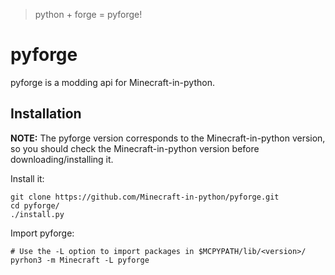 > python + forge = pyforge!
# pyforge
pyforge is a modding api for Minecraft-in-python.

## Installation
**NOTE:** The pyforge version corresponds to the Minecraft-in-python version, so you should check the
Minecraft-in-python version before downloading/installing it.

Install it:
```shell
git clone https://github.com/Minecraft-in-python/pyforge.git
cd pyforge/
./install.py
```

Import pyforge:
```shell
# Use the -L option to import packages in $MCPYPATH/lib/<version>/
pyrhon3 -m Minecraft -L pyforge
```
